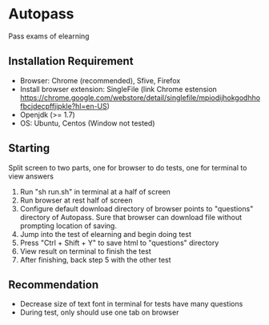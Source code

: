 # Autopass
Pass exams of elearning

## Installation Requirement
- Browser: Chrome (recommended), Sfive, Firefox
- Install browser extension: SingleFile (link Chrome estension https://chrome.google.com/webstore/detail/singlefile/mpiodijhokgodhhofbcjdecpffjipkle?hl=en-US)
- Openjdk (>= 1.7)
- OS: Ubuntu, Centos (Window not tested)

## Starting
Split screen to two parts, one for browser to do tests, one for terminal to view answers
1. Run "sh run.sh" in terminal at a half of screen
2. Run browser at rest half of screen
3. Configure default download directory of browser points to "questions" directory of Autopass. Sure that browser can download file without prompting location of saving.
4. Jump into the test of elearning and begin doing test
5. Press "Ctrl + Shift + Y" to save html to "questions" directory
6. View result on terminal to finish the test
7. After finishing, back step 5 with the other test

## Recommendation
- Decrease size of text font in terminal for tests have many questions
- During test, only should use one tab on browser
